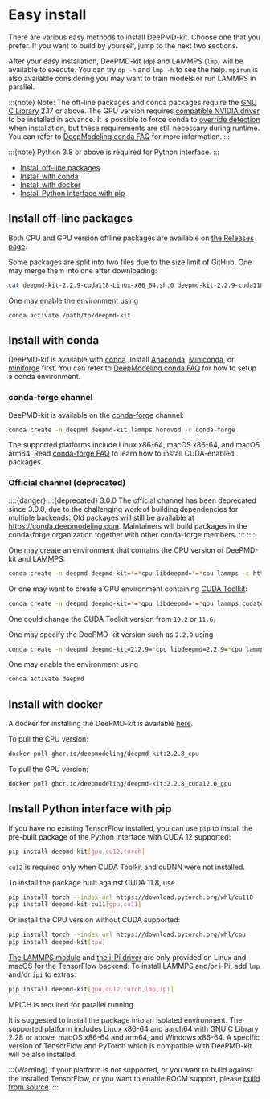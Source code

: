 # Easy install

There are various easy methods to install DeePMD-kit. Choose one that you prefer. If you want to build by yourself, jump to the next two sections.

After your easy installation, DeePMD-kit (`dp`) and LAMMPS (`lmp`) will be available to execute. You can try `dp -h` and `lmp -h` to see the help. `mpirun` is also available considering you may want to train models or run LAMMPS in parallel.

:::{note}
Note: The off-line packages and conda packages require the [GNU C Library](https://www.gnu.org/software/libc/) 2.17 or above. The GPU version requires [compatible NVIDIA driver](https://docs.nvidia.com/deploy/cuda-compatibility/index.html#minor-version-compatibility) to be installed in advance. It is possible to force conda to [override detection](https://docs.conda.io/projects/conda/en/latest/user-guide/tasks/manage-virtual.html#overriding-detected-packages) when installation, but these requirements are still necessary during runtime.
You can refer to [DeepModeling conda FAQ](https://docs.deepmodeling.com/faq/conda.html) for more information.
:::

:::{note}
Python 3.8 or above is required for Python interface.
:::

- [Install off-line packages](#install-off-line-packages)
- [Install with conda](#install-with-conda)
- [Install with docker](#install-with-docker)
- [Install Python interface with pip](#install-python-interface-with-pip)

## Install off-line packages

Both CPU and GPU version offline packages are available on [the Releases page](https://github.com/deepmodeling/deepmd-kit/releases).

Some packages are split into two files due to the size limit of GitHub. One may merge them into one after downloading:

```bash
cat deepmd-kit-2.2.9-cuda118-Linux-x86_64.sh.0 deepmd-kit-2.2.9-cuda118-Linux-x86_64.sh.1 > deepmd-kit-2.2.9-cuda118-Linux-x86_64.sh
```

One may enable the environment using

```bash
conda activate /path/to/deepmd-kit
```

## Install with conda

DeePMD-kit is available with [conda](https://github.com/conda/conda). Install [Anaconda](https://www.anaconda.com/distribution/#download-section), [Miniconda](https://docs.conda.io/en/latest/miniconda.html), or [miniforge](https://conda-forge.org/download/) first.
You can refer to [DeepModeling conda FAQ](https://docs.deepmodeling.com/faq/conda.html) for how to setup a conda environment.

### conda-forge channel

DeePMD-kit is available on the [conda-forge](https://conda-forge.org/) channel:

```bash
conda create -n deepmd deepmd-kit lammps horovod -c conda-forge
```

The supported platforms include Linux x86-64, macOS x86-64, and macOS arm64.
Read [conda-forge FAQ](https://conda-forge.org/docs/user/tipsandtricks.html#installing-cuda-enabled-packages-like-tensorflow-and-pytorch) to learn how to install CUDA-enabled packages.

### Official channel (deprecated)

::::{danger}
:::{deprecated} 3.0.0
The official channel has been deprecated since 3.0.0, due to the challenging work of building dependencies for [multiple backends](../backend.md).
Old packages will still be available at https://conda.deepmodeling.com.
Maintainers will build packages in the conda-forge organization together with other conda-forge members.
:::
::::

One may create an environment that contains the CPU version of DeePMD-kit and LAMMPS:

```bash
conda create -n deepmd deepmd-kit=*=*cpu libdeepmd=*=*cpu lammps -c https://conda.deepmodeling.com -c defaults
```

Or one may want to create a GPU environment containing [CUDA Toolkit](https://docs.nvidia.com/deploy/cuda-compatibility/index.html#binary-compatibility__table-toolkit-driver):

```bash
conda create -n deepmd deepmd-kit=*=*gpu libdeepmd=*=*gpu lammps cudatoolkit=11.6 horovod -c https://conda.deepmodeling.com -c defaults
```

One could change the CUDA Toolkit version from `10.2` or `11.6`.

One may specify the DeePMD-kit version such as `2.2.9` using

```bash
conda create -n deepmd deepmd-kit=2.2.9=*cpu libdeepmd=2.2.9=*cpu lammps horovod -c https://conda.deepmodeling.com -c defaults
```

One may enable the environment using

```bash
conda activate deepmd
```

## Install with docker

A docker for installing the DeePMD-kit is available [here](https://github.com/deepmodeling/deepmd-kit/pkgs/container/deepmd-kit).

To pull the CPU version:

```bash
docker pull ghcr.io/deepmodeling/deepmd-kit:2.2.8_cpu
```

To pull the GPU version:

```bash
docker pull ghcr.io/deepmodeling/deepmd-kit:2.2.8_cuda12.0_gpu
```

## Install Python interface with pip

If you have no existing TensorFlow installed, you can use `pip` to install the pre-built package of the Python interface with CUDA 12 supported:

```bash
pip install deepmd-kit[gpu,cu12,torch]
```

`cu12` is required only when CUDA Toolkit and cuDNN were not installed.

To install the package built against CUDA 11.8, use

```bash
pip install torch --index-url https://download.pytorch.org/whl/cu118
pip install deepmd-kit-cu11[gpu,cu11]
```

Or install the CPU version without CUDA supported:

```bash
pip install torch --index-url https://download.pytorch.org/whl/cpu
pip install deepmd-kit[cpu]
```

[The LAMMPS module](../third-party/lammps-command.md) and [the i-Pi driver](../third-party/ipi.md) are only provided on Linux and macOS for the TensorFlow backend. To install LAMMPS and/or i-Pi, add `lmp` and/or `ipi` to extras:

```bash
pip install deepmd-kit[gpu,cu12,torch,lmp,ipi]
```

MPICH is required for parallel running.

It is suggested to install the package into an isolated environment.
The supported platform includes Linux x86-64 and aarch64 with GNU C Library 2.28 or above, macOS x86-64 and arm64, and Windows x86-64.
A specific version of TensorFlow and PyTorch which is compatible with DeePMD-kit will be also installed.

:::{Warning}
If your platform is not supported, or you want to build against the installed TensorFlow, or you want to enable ROCM support, please [build from source](install-from-source.md).
:::
